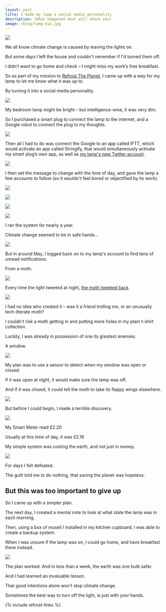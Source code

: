 ```yaml
---
layout: post
title: I made my lamp a social media personality
description: (What happened next will shock you)
image: /blog/lamp-bio.jpg
---
```


![](/blog/lamp-bedside.jpg)

We all know climate change is caused by leaving the lights on.

But some days I left the house and couldn't remember if I'd turned them off.

I didn’t want to go home and check – I might miss my work’s free breakfast.

So as part of my mission to [Refrost The Planet](/refrost), I came up with a way for my lamp to let me know what it was up to.

By turning it into a social media personality.

![](/blog/lamp-bio.jpg)

My bedroom lamp might be bright – but intelligence-wise, it was very dim.

So I purchased a smart plug to connect the lamp to the internet, and a Google robot to connect the plug to my thoughts.

![](/blog/lamp-setup.jpg)

Then all I had to do was connect the Google to an app called IFTT, which would activate an app called Stringify, that would simultaneously activate my smart plug’s own app, as well as [my lamp's new Twitter account](https://twitter.com/lampy08).

![](/blog/lamp-system.jpg)

I then set the message to change with the time of day, and gave the lamp a few accounts to follow (so it wouldn't feel bored or objectified by its work).

![](/blog/lamp-tweet.jpg)

![](/blog/lamp-tweetnight.jpg)

![](/blog/lamp-recruiting.jpg)

![](/blog/lamp-profilepic.jpg)

I ran the system for nearly a year.

Climate change seemed to be in safe hands…

![](/blog/lamp-tweetstime.jpg)

But in around May, I logged back on to my lamp's account to find tens of unread notifications.

From a moth.

![](/blog/lamp-moth.jpg)

Every time the light tweeted at night, [the moth tweeted back](https://twitter.com/haroldmoth).

![](/blog/lamp-mothtweets.jpg)

I had no idea who created it – was it a friend trolling me, or an unusually tech-literate moth?

I couldn't risk a moth getting in and putting more holes in my plain t-shirt collection.


Luckily, I was already in possession of one its greatest enemies.

A window.

![](/blog/lamp-windowprofile.jpg)

My plan was to use a sensor to detect when my window was open or closed.

If it was open at night, it would make sure the lamp was off.

And if it was closed, it could tell the moth to take its flappy wings elsewhere.

![](/blog/lamp-window-tweet.jpg)

But before I could begin, I made a terrible discovery.

![](/blog/lamp-meter.jpg)

My Smart Meter read £2.20

Usually at this time of day, it was £2.16

My simple system was costing the earth, and not just in money.

![](/blog/lamp-plugs.jpg)

For days I felt defeated.

The guilt told me to do nothing, that saving the planet was hopeless.

## But this was too important to give up

So I came up with a simpler plan.

The next day, I created a mental note to look at what state the lamp was in each morning.

Then, using a box of museli I installed in my kitchen cupboard, I was able to create a backup system.

When I was unsure if the lamp was on, I could go home, and have breakfast there instead.

![](/blog/lamp-museli.jpg)

The plan worked. And in less than a week, the earth was one bulb safer.

And I had learned an invaluable lesson.

That good intentions alone won't stop climate change.

Sometimes the best way to turn off the light, is just with your hands.  

{% include refrost-links %}
